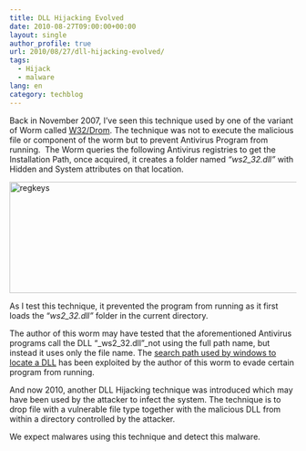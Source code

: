 ```yaml
---
title: DLL Hijacking Evolved
date: 2010-08-27T09:00:00+00:00
layout: single
author_profile: true
url: 2010/08/27/dll-hijacking-evolved/
tags:
  - Hijack
  - malware
lang: en
category: techblog
---
```

Back in November 2007, I’ve seen this technique used by one of the variant of Worm called [W32/Drom](http://www.virustotal.com/file-scan/report.html?id=8384fd416aab0acd0c57b78e5817cd462f93cbde3f2c82712b0c9c98cf5d4431-1282816998). The technique was not to execute the malicious file or component of the worm but to prevent Antivirus Program from running.  The Worm queries the following Antivirus registries to get the Installation Path, once acquired, it creates a folder named _“ws2_32.dll”_ with Hidden and System attributes on that location.

[<img title="regkeys" border="0" alt="regkeys" src="http://lh5.ggpht.com/_vaUVXcmC3OI/THd3iAsh1hI/AAAAAAAACZk/asdQGzpI8YA/regkeys_thumb%5B23%5D.jpg?imgmax=800" width="640" height="195" />](http://lh4.ggpht.com/_vaUVXcmC3OI/THd3fD6E1mI/AAAAAAAACZg/DtJblWb0u7M/s1600-h/regkeys%5B27%5D.jpg)

As I test this technique, it prevented the program from running as it first loads the “_ws2_32.dll”_ folder in the current directory.

The author of this worm may have tested that the aforementioned Antivirus programs call the DLL “_ws2_32.dll”_not using the full path name, but instead it uses only the file name. The [search path used by windows to locate a DLL](http://msdn.microsoft.com/en-us/library/aa297182%28VS.60%29.aspx) has been exploited by the author of this worm to evade certain program from running.

And now 2010, another DLL Hijacking technique was introduced which may have been used by the attacker to infect the system. The technique is to drop file with a vulnerable file type together with the malicious DLL from within a directory controlled by the attacker.

We expect malwares using this technique and detect this malware.